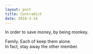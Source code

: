 ```yaml
---
layout: post
title: Contradict
date: 2018-3-14
---
```

In order to save money, by being monkey.

Family. Each of keep them alone.  
In fact, stay away the other member.